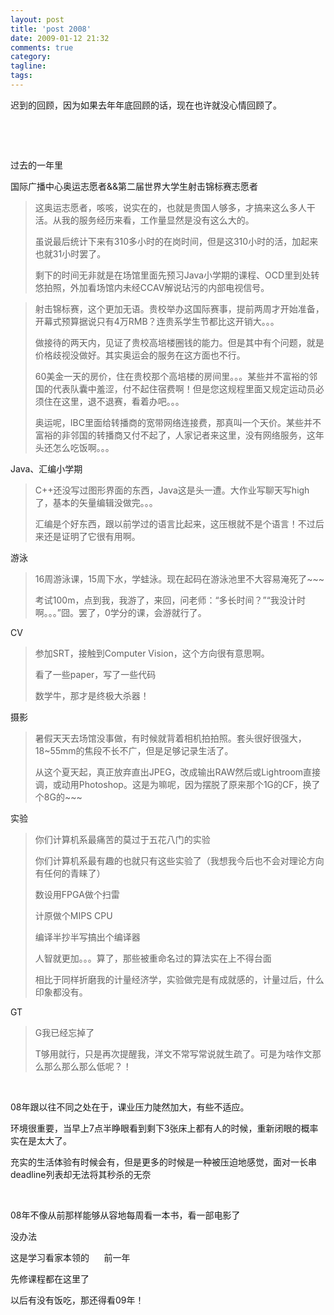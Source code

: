 ```yaml
---
layout: post
title: 'post 2008'
date: 2009-01-12 21:32
comments: true
category: 
tagline: 
tags:
---
```

    

迟到的回顾，因为如果去年年底回顾的话，现在也许就没心情回顾了。 

  

  

过去的一年里 

国际广播中心奥运志愿者&&第二届世界大学生射击锦标赛志愿者 

> 这奥运志愿者，咳咳，说实在的，也就是贵国人够多，才搞来这么多人干活。从我的服务经历来看，工作量显然是没有这么大的。 
> 
> 虽说最后统计下来有310多小时的在岗时间，但是这310小时的活，加起来也就31小时罢了。 
> 
> 剩下的时间无非就是在场馆里面先预习Java小学期的课程、OCD里到处转悠拍照，外加看场馆内未经CCAV解说玷污的内部电视信号。

> 射击锦标赛，这个更加无语。贵校举办这国际赛事，提前两周才开始准备，开幕式预算据说只有4万RMB？连贵系学生节都比这开销大。。。 
> 
> 做接待的两天内，见证了贵校高培楼圈钱的能力。但是其中有个问题，就是价格歧视没做好。其实奥运会的服务在这方面也不行。 
> 
> 60美金一天的房价，住在贵校那个高培楼的房间里。。。某些并不富裕的邻国的代表队囊中羞涩，付不起住宿费啊！但是您这规程里面又规定运动员必须住在这里，退不退赛，看着办吧。。。 
> 
> 奥运呢，IBC里面给转播商的宽带网络连接费，那真叫一个天价。某些并不富裕的非邻国的转播商又付不起了，人家记者来这里，没有网络服务，这年头还怎么吃饭啊。。。

Java、汇编小学期 

> C++还没写过图形界面的东西，Java这是头一遭。大作业写聊天写high了，基本的矢量编辑没做完。。。 
> 
> 汇编是个好东西，跟以前学过的语言比起来，这压根就不是个语言！不过后来还是证明了它很有用啊。

游泳 

> 16周游泳课，15周下水，学蛙泳。现在起码在游泳池里不大容易淹死了~~~ 
> 
> 考试100m，点到我，我游了，来回，问老师：“多长时间？”“我没计时啊。。。”囧。罢了，0学分的课，会游就行了。

CV 

> 参加SRT，接触到Computer Vision，这个方向很有意思啊。 
> 
> 看了一些paper，写了一些代码 
> 
> 数学牛，那才是终极大杀器！

摄影 

> 暑假天天去场馆没事做，有时候就背着相机拍拍照。套头很好很强大，18~55mm的焦段不长不广，但是足够记录生活了。 
> 
> 从这个夏天起，真正放弃直出JPEG，改成输出RAW然后或Lightroom直接调，或动用Photoshop。这是为嘛呢，因为摆脱了原来那个1G的CF，换了个8G的~~~

实验 

> 你们计算机系最痛苦的莫过于五花八门的实验 
> 
> 你们计算机系最有趣的也就只有这些实验了（我想我今后也不会对理论方向有任何的青睐了） 
> 
> 数设用FPGA做个扫雷 
> 
> 计原做个MIPS CPU 
> 
> 编译半抄半写搞出个编译器 
> 
> 人智就更加。。。算了，那些被重命名过的算法实在上不得台面 
> 
> 相比于同样折磨我的计量经济学，实验做完是有成就感的，计量过后，什么印象都没有。

GT 

> G我已经忘掉了 
> 
> T够用就行，只是再次提醒我，洋文不常写常说就生疏了。可是为啥作文那么那么那么那么低呢？！

  

08年跟以往不同之处在于，课业压力陡然加大，有些不适应。 

环境很重要，当早上7点半睁眼看到剩下3张床上都有人的时候，重新闭眼的概率实在是太大了。 

充实的生活体验有时候会有，但是更多的时候是一种被压迫地感觉，面对一长串deadline列表却无法将其秒杀的无奈 

  

08年不像从前那样能够从容地每周看一本书，看一部电影了 

没办法 

这是学习看家本领的      前一年 

先修课程都在这里了 

以后有没有饭吃，那还得看09年！  
